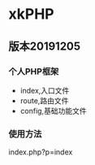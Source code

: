 # xkPHP
## 版本20191205
### 个人PHP框架
+ index,入口文件
+ route,路由文件
+ config,基础功能文件
### 使用方法

index.php?p=index
